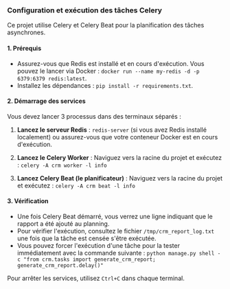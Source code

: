 ### Configuration et exécution des tâches Celery

Ce projet utilise Celery et Celery Beat pour la planification des tâches asynchrones.

#### 1. Prérequis
- Assurez-vous que Redis est installé et en cours d'exécution. Vous pouvez le lancer via Docker : `docker run --name my-redis -d -p 6379:6379 redis:latest`.
- Installez les dépendances : `pip install -r requirements.txt`.

#### 2. Démarrage des services
Vous devez lancer 3 processus dans des terminaux séparés :

1. **Lancez le serveur Redis** :
   `redis-server` (si vous avez Redis installé localement) ou assurez-vous que votre conteneur Docker est en cours d'exécution.

2. **Lancez le Celery Worker** :
   Naviguez vers la racine du projet et exécutez :
   `celery -A crm worker -l info`

3. **Lancez Celery Beat (le planificateur)** :
   Naviguez vers la racine du projet et exécutez :
   `celery -A crm beat -l info`

#### 3. Vérification
- Une fois Celery Beat démarré, vous verrez une ligne indiquant que le rapport a été ajouté au planning.
- Pour vérifier l'exécution, consultez le fichier `/tmp/crm_report_log.txt` une fois que la tâche est censée s'être exécutée.
- Vous pouvez forcer l'exécution d'une tâche pour la tester immédiatement avec la commande suivante :
  `python manage.py shell -c "from crm.tasks import generate_crm_report; generate_crm_report.delay()"`

Pour arrêter les services, utilisez `Ctrl+C` dans chaque terminal.